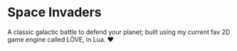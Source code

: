 # Space Invaders

A classic galactic battle to defend your planet; built using my current fav 2D game engine called LÖVE, in Lua. ♥️
